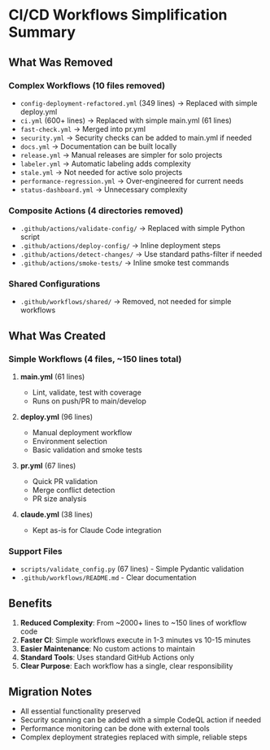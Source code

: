 # CI/CD Workflows Simplification Summary

## What Was Removed

### Complex Workflows (10 files removed)
- `config-deployment-refactored.yml` (349 lines) → Replaced with simple deploy.yml
- `ci.yml` (600+ lines) → Replaced with simple main.yml (61 lines)
- `fast-check.yml` → Merged into pr.yml
- `security.yml` → Security checks can be added to main.yml if needed
- `docs.yml` → Documentation can be built locally
- `release.yml` → Manual releases are simpler for solo projects
- `labeler.yml` → Automatic labeling adds complexity
- `stale.yml` → Not needed for active solo projects
- `performance-regression.yml` → Over-engineered for current needs
- `status-dashboard.yml` → Unnecessary complexity

### Composite Actions (4 directories removed)
- `.github/actions/validate-config/` → Replaced with simple Python script
- `.github/actions/deploy-config/` → Inline deployment steps
- `.github/actions/detect-changes/` → Use standard paths-filter if needed
- `.github/actions/smoke-tests/` → Inline smoke test commands

### Shared Configurations
- `.github/workflows/shared/` → Removed, not needed for simple workflows

## What Was Created

### Simple Workflows (4 files, ~150 lines total)
1. **main.yml** (61 lines)
   - Lint, validate, test with coverage
   - Runs on push/PR to main/develop

2. **deploy.yml** (96 lines)
   - Manual deployment workflow
   - Environment selection
   - Basic validation and smoke tests

3. **pr.yml** (67 lines)
   - Quick PR validation
   - Merge conflict detection
   - PR size analysis

4. **claude.yml** (38 lines)
   - Kept as-is for Claude Code integration

### Support Files
- `scripts/validate_config.py` (67 lines) - Simple Pydantic validation
- `.github/workflows/README.md` - Clear documentation

## Benefits

1. **Reduced Complexity**: From ~2000+ lines to ~150 lines of workflow code
2. **Faster CI**: Simple workflows execute in 1-3 minutes vs 10-15 minutes
3. **Easier Maintenance**: No custom actions to maintain
4. **Standard Tools**: Uses standard GitHub Actions only
5. **Clear Purpose**: Each workflow has a single, clear responsibility

## Migration Notes

- All essential functionality preserved
- Security scanning can be added with a simple CodeQL action if needed
- Performance monitoring can be done with external tools
- Complex deployment strategies replaced with simple, reliable steps